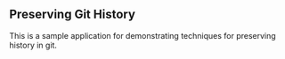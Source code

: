 ## Preserving Git History

This is a sample application for demonstrating techniques for preserving history in git.